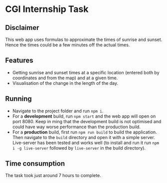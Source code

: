 # CGI Internship Task

## Disclaimer

This web app uses formulas to approximate the times of sunrise and sunset. Hence the times could be a few minutes off the actual times.

## Features

- Getting sunrise and sunset times at a specific location (entered both by coordinates and from the map) and at a given time.
- Visualisation of the change in the length of the day.

## Running

- Navigate to the project folder and run `npm i`.
- For a **development** build, run `npm start` and the web app will open on port 8080. Keep in ming that the development build is not optimised and could have way worse performance than the production build.
- For a **production** build, first run `npm run build` to build the application. Then navigate to the `build` directory and open it with a simple server. Live-server has been tested and works well (to install and run it run `npm i -g live-server` followed by `live-server` in the build directory).

## Time consumption

The task took just around 7 hours to complete.
